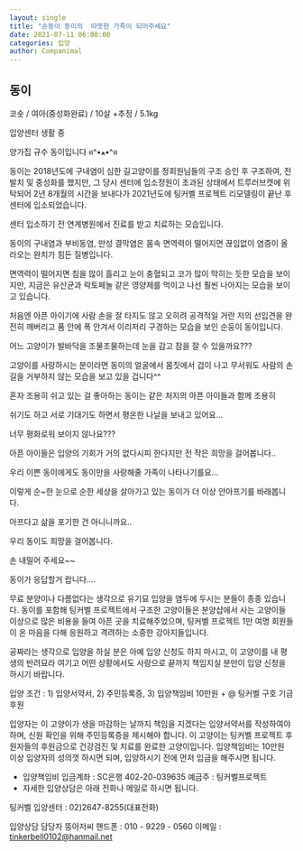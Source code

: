 ```yaml
---
layout: single
title: "순둥이 동이의  따뜻한 가족이 되어주세요"
date: 2021-07-11 06:00:00
categories: 입양
author: Companimal
---
```


## 동이

코숏 / 여아(중성화완료) / 10살 +추정 / 5.1kg

입양센터 생활 중

양가집 규수 동이입니다 ฅ^•ﻌ•^ฅ

동이는 2018년도에 구내염이 심한 길고양이를 정회원님들의 구조 승인 후 구조하여, 전발치 및 중성화를 했지만, 그 당시 센터에 입소정원이 초과된 상태에서 트루러브캣에 위탁되어 2년 8개월의 시간을 보내다가 2021년도에 팅커벨 프로젝트 리모델링이 끝난 후 센터에 입소되었습니다.

센터 입소하기 전 연계병원에서 진료를 받고 치료하는 모습입니다.

동이의 구내염과 부비동염, 만성 결막염은 몸속 면역력이 떨어지면 끊임없이 염증이 올라오는 완치가 힘든 질병입니다.

면역력이 떨어지면 침을 많이 흘리고 눈이 충혈되고 코가 많이 막히는 듯한 모습을 보이지만, 지금은 유산균과 락토페놀 같은 영양제를 먹이고 나선 훨씬 나아지는 모습을 보이고 있습니다.

처음엔 아픈 아이기에 사람 손을 잘 타지도 않고 오히려 공격적일 거란 저의 선입견을 완전히 깨버리고 품 안에 폭 안겨서 이리저리 구경하는 모습을 보인 순둥이 동이입니다.

어느 고양이가 발바닥을 조물조물하는데 눈을 감고 잠을 잘 수 있을까요???

고양이를 사랑하시는 분이라면 동이의 얼굴에서 몸짓에서 겁이 나고 무서워도 사람의 손길을 거부하지 않는 모습을 보고 있을 겁니다^^

혼자 조용히 쉬고 있는 걸 좋아하는 동이는 같은 처지의 아픈 아이들과 함께 조용히

쉬기도 하고 서로 기대기도 하면서 평온한 나날을 보내고 있어요...

너무 평화로워 보이지 않나요???

아픈 아이들은 입양의 기회가 거의 없다시피 한다지만 전 작은 희망을 걸어봅니다..

우리 이쁜 동이에게도 동이만을 사랑해줄 가족이 나타나기를요...

이렇게 순~한 눈으로 순한 세상을 살아가고 있는 동이가 더 이상 안아프기를 바래봅니다.

아프다고 삶을 포기한 건 아니니까요..

우리 동이도 희망을 걸어봅니다.

손 내밀어 주세요~~

동이가 응답할거 랍니다....

무료 분양이나 다름없다는 생각으로 유기묘 입양을 염두에 두시는 분들이 종종 있습니다. 동이를 포함해 팅커벨 프로젝트에서 구조한 고양이들은 분양샵에서 사는 고양이들 이상으로 많은 비용을 들여 아픈 곳을 치료해주었으며, 팅커벨 프로젝트 1만 여명 회원들이 온 마음을 다해 응원하고 격려하는 소중한 강아지들입니다.

공짜라는 생각으로 입양을 하실 분은 아예 입양 신청도 하지 마시고, 이 고양이를 내 평생의 반려묘라 여기고 어떤 상황에서도 사랑으로 끝까지 책임지실 분만이 입양 신청을 하시기 바랍니다.

입양 조건 : 1) 입양서약서, 2) 주민등록증, 3) 입양책임비 10만원 + @ 팅커벨 구호 기금 후원

입양자는 이 고양이가 생을 마감하는 날까지 책임을 지겠다는 입양서약서를 작성하여야 하며, 신원 확인을 위해 주민등록증을 제시해야 합니다. 이 고양이는 팅커벨 프로젝트 후원자들의 후원금으로 건강검진 및 치료를 완료한 고양이입니다. 입양책임비는 10만원 이상 입양자의 성의껏 하시면 되며, 입양하시기 전에 먼저 입금을 해주시면 됩니다.

- 입양책임비 입금계좌 : SC은행 402-20-039635 예금주 : 팅커벨프로젝트
- 자세한 입양상담은 아래 전화나 메일로 하시면 됩니다.

​팅커벨 입양센터 : 02)2647-8255(대표전화)

입양상담 담당자 뚱아저씨 핸드폰 : 010 - 9229 - 0560 이메일 : tinkerbell0102@hanmail.net
